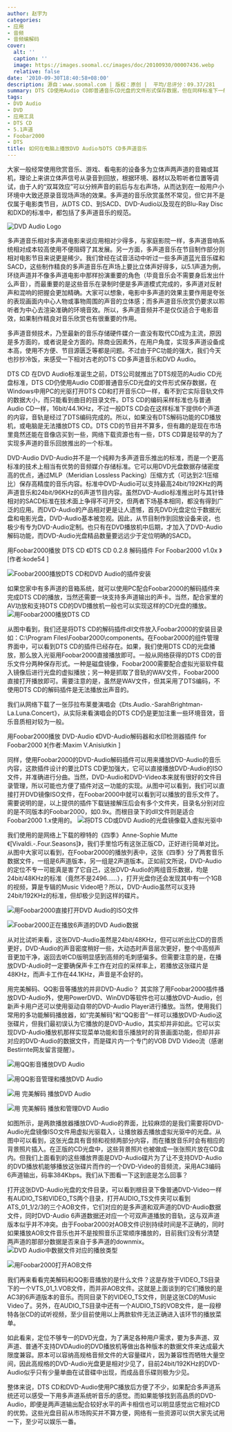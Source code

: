 ```yaml
---
author: 赵宇为
categories:
- 应用
- 音频
- 音频编解码
cover:
  alt: ''
  caption: ''
  image: https://images.soomal.cc/images/doc/20100930/00007436.webp
  relative: false
date: '2010-09-30T18:40:58+08:00'
description: 源自：www.soomal.com | 版权：原创 |  平均/总评分：09.37/281
summary: DTS CD使用Audio CD即普通音乐CD光盘的文件形式保存数据，但在同样标准下一般保存6个声道的信号，从而实现多声道音乐输出。而DVD-Audio它不但提供了多声道输出方案，同时还提供了很高的音频规格。它们虽然谈不上主流应用，如何通过Foobar可以轻松体验？
tags:
- DVD Audio
- DVD
- 应用工具
- DTS CD
- 5.1声道
- Foobar2000
- DTS
title: 如何在电脑上播放DVD Audio与DTS CD多声道音乐
---
```


大家一般经常使用欣赏音乐、游戏、看电影的设备多为立体声两声道的音箱或耳机，理论上来讲立体声信号从录音到回放，根据环境、器材以及聆听者位置等调试，由于人的“双耳效应”可以分辨声音的前后与左右声场，从而达到在一般用户小环境中大致还原录音现场声场的效果。多声道的音乐欣赏虽然不常见，但它并不是仅属于电影类节目，从DTS CD、到SACD、DVD-Audio以及现在的Blu-Ray Disc和DXD的标准中，都包括了多声道音乐的规范。

![DVD Audio Logo](https://images.soomal.cc/images/doc/20100122/00003815.webp)




多声道音乐相对多声道电影来说应用相对少得多，与家庭影院一样，多声道音响系统相对成本较高使用不便阻碍了其发展。另一方面，多声道音乐在节目制作部分则相对电影节目来说更是稀少。我们曾经在试音活动中听过一些多声道蓝光音乐碟和SACD，这些制作精良的多声道音乐在声场上要比立体声好得多，以5.1声道为例，环绕声道并不像多声道电影中那样扮演重要的角色（毕竟音乐会不需要身后发出什么声音），而最重要的是这些音乐在录制时便是多声道模式完成的，多声道对反射声和混响的把握会更加精确。大家可以想象，电影中多声道的效果主要作用是夸张的表现画面内中心人物或事物周围的声音的立体感；而多声道音乐欣赏仍要求以聆听者为中心去渲染准确的环境音效。所以，多声道音频并不是仅仅适合于电影音效，如果制作精良对音乐欣赏也有很重要的作用。

多声道音频技术，乃至最新的音乐存储硬件媒介一直没有取代CD成为主流，原因是多方面的，或者说是全方面的。除商业因素外，在用户角度，实现多声道设备成本高，使用不方便、节目源匮乏等都是问题。不过由于PC功能的强大，我们今天也抄抄冷饭，来感受一下相对古老的DTS CD多声道音乐和DVD Audio。


DTS CD
在DVD Audio标准诞生之前，DTS公司就推出了DTS规范的Audio CD光盘标准，DTS CD仍使用Audio CD即普通音乐CD光盘的文件形式保存数据，在Windows中用PC的光驱打开DTS CD和打开音乐CD一样，看不到它实际音轨文件的数据大小，而只能看到曲目的目录文件。DTS CD的编码采样标准也与普通Audio CD一样，16bit/44.1KHz，不过一般DTS CD会在这样标准下提供6个声道的内容，音轨是经过了DTS编码完成的。所以，如果没有DTS解码功能的CD播放机，或电脑是无法播放DTS CD。DTS CD的节目并不算多，但有趣的是现在市场里竟然还能在音像店买到一些，网络下载资源也有一些，DTS CD算是较早的为了实现多声道的音乐回放推出的一个标准。

DVD-Audio
DVD-Audio并不是一个纯粹为多声道音乐推出的标准，而是一个更高标准的技术上相当有优势的音频媒介存储标准。它可以用DVD光盘数据存储密度高的优点，通过MLP（Meridian Lossless Packing）压缩方式（可达到2:1压缩比）保存高精度的音乐内容。标准中DVD-Audio可以支持最高24bit/192KHz的两声道音乐和24bit/96KHz的6声道节目内容。虽然DVD-Audio标准推出时与其针锋相对的SACD标准在技术面上争得不可开交，但两者下场基本相同，都没有得到广泛的应用。而DVD-Audio的产品相对更是让人遗憾，首先DVD光盘定位于数据光盘和电影光盘，DVD-Audio基本被忽视。因此，从节目制作到回放设备来说，也极少有专为DVD-Audio定制。也只有在DVD播放机中后期，才加入了DVD-Audio解码功能，而DVD-Audio光盘精品数量要远远少于定位明确的SACD。

用Foobar2000播放 DTS CD
《DTS CD 0.2.8 解码插件 For Foobar2000 v1.0x 》[作者:kode54 ]


![Foobar2000播放DTS CD和DVD Audio的插件安装](https://images.soomal.cc/images/doc/20100930/00007433.webp)




如果您家中有多声道的音箱系统，就可以使用PC配合Foobar2000的解码插件来完成DTS CD的播放，当然还需要一块支持多声道输出的声卡。当然，配合家里的AV功放和支持DTS CD的DVD播放机一般也可以实现这样的CD光盘的播放。
![用Foobar2000播放DTS CD](https://images.soomal.cc/images/doc/20100930/00007440.webp)




从图中看到，我们还是将DTS CD的解码插件dll文件放入Foobar2000的安装目录如：C:\Program Files\Foobar2000\components。在Foobar2000的组件管理界面中，可以看到DTS CD的插件已经存在。如果，我们使用DTS CD的光盘播放，那么放入光驱用Foobar2000直接播放即可。一般从网络获得的DTS CD的音乐文件分两种保存形式。一种是磁盘镜像，Foobar2000需要配合虚拟光驱软件载入镜像后进行光盘的虚拟播放；另一种是抓取了音轨的WAV文件，Foobar2000直接打开播放即可。需要注意的是，虽然是WAV文件，但其采用了DTS编码，不使用DTS CD的解码插件是无法播放出声音的。

我们从网络下载了一张莎拉布莱曼演唱会《Dts.Audio.-SarahBrightman-La.Luna.Concert》，从实际来看演唱会的DTS CD仍是更加注重一些环境音效，音乐音质相对较为一般。

用Foobar2000播放 DVD-Audio
《DVD-Audio解码器和水印检测器插件 for Foobar2000 》[作者:Maxim V.Anisiutkin ]


同样，使用Foobar2000的DVD-Audio解码插件可以用来播放DVD-Audio的音乐内容，这款插件设计的要比DTS CD更加强大，它可以直接播放DVD-Audio的ISO文件，并准确进行分曲。当然，DVD-Audio和DVD-Video本来就有很好的文件目录管理，所以可能也方便了插件对这一功能的实现。从图中可以看到，我们可以直接打开DVD镜像ISO文件，在Foobar2000中就可以看到可以播放的音乐文件了。需要说明的是，以上提供的插件下载链接解压后会有多个文件夹，目录名分别对应的是不同版本的Foobar2000，如0.9x。而根目录下的dll文件则是适合Foobar2000 1.x使用的。
![将DTS CD或DVD Audio的光盘镜像载入虚拟光驱中](https://images.soomal.cc/images/doc/20100930/00007441.webp)




我们使用的是网络上下载的穆特的《四季》Anne-Sophie Mutte 《[Vivaldi.-.Four.Seasons]》，我们手里恰巧有这张正版CD，正好进行简单对比。从图中大家可以看到，在Foobar2000的播放列表中，这张《四季》分了两套音乐数据文件，一组是6声道版本，另一组是2声道版本。正如前文所说，DVD-Audio的定位不专一可能真是害了它自己，这张DVD-Audio的两组音乐数据，均是24bit/48KHz的标准（竟然不是2496……），打开光盘你还会发现其中有一个1GB的视频，算是专辑的Music Video吧？所以，DVD-Audio虽然可以支持24bit/192KHz的标准，但却极少见到这样的碟片。

![用Foobar2000直接打开DVD Audio的ISO文件](https://images.soomal.cc/images/doc/20100930/00007434.webp)




![Foobar2000正在播放6声道的DVD Audio数据](https://images.soomal.cc/images/doc/20100930/00007435.webp)




从对比试听来看，这张DVD-Audio虽然是24bit/48KHz，但可以听出比CD的音质更好，DVD-Audio的声音密度稍好一些，大动态时声音层次更好，整个中高频声音更加干净，返回去听CD版明显感到高频的毛刺感偏多。但需要注意的是，在播放DVD-Audio时一定要确保声卡工作在对应的采样率上，若播放这张碟片是48KHz，而声卡工作在44.1KHz，声音是不会好的。

用完美解码、QQ影音等播放的并非DVD-Audio？
其实除了用Foobar2000插件播放DVD-Audio外，使用PowerDVD、WinDVD等软件也可以播放DVD-Audio，创新声卡用户还可以使用驱动自带的DVD-Audio Player进行播放。当然，使用我们常用的多功能解码播放器，如“完美解码”和“QQ影音”一样可以播放DVD-Audio这张碟片，但我们最初误认为它播放的是DVD-Audio，其实却并非如此。它可以实现DVD-Audio播放机那样实现菜单功能和音乐播放时的背景画面功能，但却并非对应的DVD-Audio的数据文件，而是碟片内一个专门的VOB DVD Video流（感谢Bestirnte网友留言提醒）。

![用QQ影音播放DVD Audio](https://images.soomal.cc/images/doc/20100930/00007436.webp)




![用QQ影音管理和播放DVD Audio](https://images.soomal.cc/images/doc/20100930/00007437.webp)




![用 完美解码 播放DVD Audio](https://images.soomal.cc/images/doc/20100930/00007438.webp)




![用 完美解码 播放和管理DVD Audio](https://images.soomal.cc/images/doc/20100930/00007439.webp)




如图所示，是两款播放器播放DVD-Audio的界面，比较麻烦的是我们需要将DVD-Audio光盘镜像ISO文件用虚拟光驱载入，让播放器去播放虚拟光驱中的光盘。从图中可以看到，这张光盘具有音频和视频两部分内容，而在播放音乐时会有相应的背景照片插入。在正版的CD光盘中，这些背景照片也被做成一张张照片放在CD盒内。但我们上面看到的这些播放界面是DVD-Audio碟片为了让不支持DVD-Audio的DVD播放机能够播放这张碟片而作的一个DVD-Video的音频流，采用AC3编码 6声道输出，码率384Kbps。我们从下图看一下这到底是怎么回事？

打开这张DVD-Audio光盘的文件目录，可以看到根目录下像普通DVD-Video一样有AUDIO_TS和VIDEO_TS两个目录，打开AUDIO_TS文件夹可以看到ATS_01_1/2/3的三个AOB文件，它们对应的是多声道和双声道的DVD-Audio数据文件，同时DVD-Audio 6声道数据还对应一个可双声道播放的音轨，这与双声道版本似乎并不冲突。由于Foobar2000对AOB文件识别持续时间是不正确的，同时如果播放AOB文件音乐也并不是按照音乐正常顺序播放的，目前我们没有分清楚两声道的那部分数据是否来自于多声道的downmix。
![DVD Audio中数据文件对应的播放类型](https://images.soomal.cc/images/doc/20100930/00007442.webp)




![用Foobar2000打开AOB文件](https://images.soomal.cc/images/doc/20100930/00007443.webp)




我们再来看看完美解码和QQ影音播放的是什么文件？这是存放于VIDEO_TS目录下的一个VTS_01_1.VOB文件，而并非AOB文件。这就是上面谈到的它们播放的是AC3的6声道版本的音乐。而同目录下的VIDEO_TS文件，则是这张CD的Music Video了。另外，在AUDIO_TS目录中还有一个AUDIO_TS的VOB文件，是一段穆特各张CD的试听视频，至少目前使用以上两款软件无法正确进入该环节的播放菜单。

如此看来，定位不够专一的DVD光盘，为了满足各种用户需求，要为多声道、双声道、普通不支持DVDAudio的DVD播放机等做出各种版本的数据文件来达成最大限度兼容。原本可以容纳高规格音频文件的大容量碟片，因为兼容性而牺牲大量空间，因此高规格的DVD-Audio光盘更是相对少见了，目前24bit/192KHz的DVD-Audio似乎只有少量单曲在试音碟中出现，而成品音乐碟则极为少见。

整体来说，DTS CD和DVD-Audio使用PC播放后方便了不少，如果配合多声道系统还可以感受一下用多声道系统听音乐的感觉。而如果能够找到高品质的DVD-Audio，即便是两声道输出配合较好水平的声卡相信也可以明显感觉出它相对CD的优势。这些光盘目前从市场购买并不算方便，网络有一些资源可以供大家先试用一下，至少可以娱乐一番。